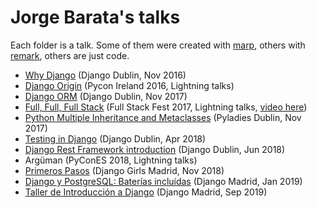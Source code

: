 # Jorge Barata's talks

Each folder is a talk. Some of them were created with [marp](https://yhatt.github.io/marp/), others with [remark](https://remarkjs.com), others are just code.

- [Why Django](http://jorgebg.com/talks/why-django/slides.pdf) (Django Dublin, Nov 2016)
- [Django Origin](http://jorgebg.com/talks/django-origin/slides.pdf) (Pycon Ireland 2016, Lightning talks)
- [Django ORM](https://github.com/jorgebg/talks/blob/master/django-orm-sql/) (Django Dublin, Nov 2017)
- [Full, Full, Full Stack](https://docs.google.com/presentation/d/1Z1uAI6Ckl_UjJUs12ioJ6HhhAo4z7BXPkDzcQ_bSk_0/edit?usp=sharing) (Full Stack Fest 2017, Lightning talks, [video here](https://youtu.be/q9ABoIOVO-c?t=574))
- [Python Multiple Inheritance and Metaclasses](https://github.com/jorgebg/talks/blob/master/python-multiple-inheritance-and-metaclasses/) (Pyladies Dublin, Nov 2017)
- [Testing in Django](https://github.com/jorgebg/talks/blob/master/testing-in-django/) (Django Dublin, Apr 2018)
- [Django Rest Framework introduction](https://github.com/jorgebg/talks/blob/master/drf-intro/) (Django Dublin, Jun 2018)
- Argüman (PyConES 2018, Lightning talks)
- [Primeros Pasos](https://docs.google.com/presentation/d/18SU0y_CyTxitTG6c0tnQB40uL7gl1Vl4flgTIBXVnaE/edit?usp=sharing) (Django Girls Madrid, Nov 2018)
- [Django y PostgreSQL: Baterías incluídas](http://jorgebg.com/talks/django-postgresql) (Django Madrid, Jan 2019)
- [Taller de Introducción a Django](https://djangomadrid.github.io/workshop/) (Django Madrid, Sep 2019)
